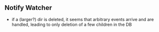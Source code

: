 ## Notify Watcher

- if a (larger?) dir is deleted, it seems that arbitrary events arrive and are handled, leading to only deletion of a few children in the DB